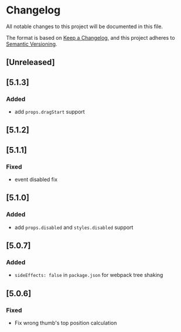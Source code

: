 # Changelog

All notable changes to this project will be documented in this file.

The format is based on [Keep a Changelog](https://keepachangelog.com/en/1.0.0/),
and this project adheres to [Semantic Versioning](https://semver.org/spec/v2.0.0.html).

## [Unreleased]

## [5.1.3]

### Added

- add `props.dragStart` support

## [5.1.2]

## [5.1.1]

### Fixed

- event disabled fix

## [5.1.0]

### Added

- add `props.disabled` and `styles.disabled` support

## [5.0.7]

### Added

- `sideEffects: false` in `package.json` for webpack tree shaking

## [5.0.6]

### Fixed

- Fix wrong thumb's top position calculation
